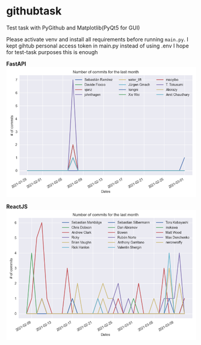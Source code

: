 # githubtask

Test task with PyGithub and Matplotlib(PyQt5 for GUI)

Please activate venv and install all requirements before running `main.py`. I kept gihtub personal access token in
main.py instead of using .env I hope for test-task purposes this is enough

**FastAPI**
![plot](./fastapi.png)

**ReactJS**
![plot](./reactjs.png)
